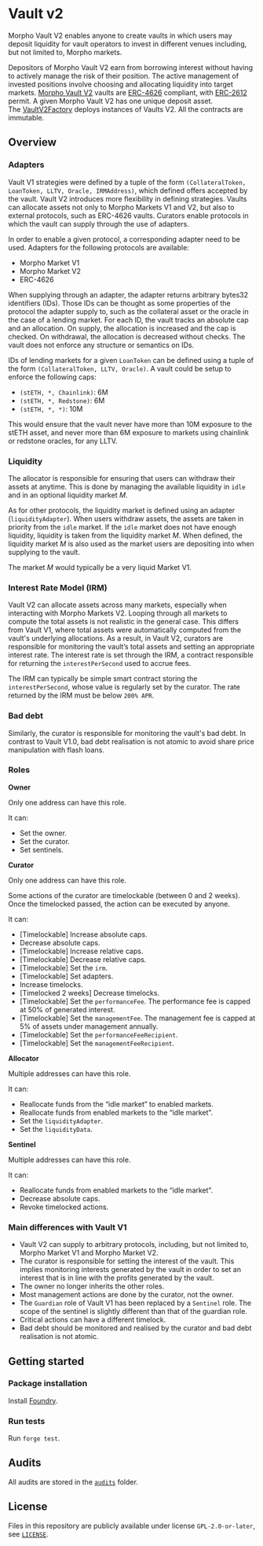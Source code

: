 # Vault v2

Morpho Vault V2 enables anyone to create vaults in which users may deposit liquidity for vault operators to invest in different venues including, but not limited to, Morpho markets.

Depositors of Morpho Vault V2 earn from borrowing interest without having to actively manage the risk of their position.
The active management of invested positions involve choosing and allocating liquidity into target markets.
[Morpho Vault V2](https://github.com/morpho-org/vaults-v2/blob/main/src/VaultV2.sol) vaults are [ERC-4626](https://eips.ethereum.org/EIPS/eip-4626) compliant, with [ERC-2612](https://eips.ethereum.org/EIPS/eip-2612) permit.
A given Morpho Vault V2 has one unique deposit asset.
The [VaultV2Factory](https://github.com/morpho-org/vaults-v2/blob/main/src/VaultV2Factory.sol) deploys instances of Vaults V2.
All the contracts are immutable.

## Overview

### Adapters

Vault V1 strategies were defined by a tuple of the form `(CollateralToken, LoanToken, LLTV, Oracle, IRMAddress)`,
which defined offers accepted by the vault.
Vault V2 introduces more flexibility in defining strategies.
Vaults can allocate assets not only to Morpho Markets V1 and V2,
but also to external protocols, such as ERC-4626 vaults.
Curators enable protocols in which the vault can supply through the use of adapters.

In order to enable a given protocol, a corresponding adapter need to be used.
Adapters for the following protocols are available:
- Morpho Market V1
- Morpho Market V2
- ERC-4626

When supplying through an adapter, the adapter returns arbitrary bytes32 identifiers (IDs).
Those IDs can be thought as some properties of the protocol the adapter supply to,
such as the collateral asset or the oracle in the case of a lending market.
For each ID, the vault tracks an absolute cap and an allocation.
On supply, the allocation is increased and the cap is checked.
On withdrawal, the allocation is decreased without checks.
The vault does not enforce any structure or semantics on IDs.

IDs of lending markets for a given `LoanToken` can be defined using a tuple of the form `(CollateralToken, LLTV, Oracle)`.
A vault could be setup to enforce the following caps:
- `(stETH, *, Chainlink)`: 6M
- `(stETH, *, Redstone)`: 6M
- `(stETH, *, *)`: 10M

This would ensure that the vault never have more than 10M exposure to the stETH asset,
and never more than 6M exposure to markets using chainlink or redstone oracles, for any LLTV.

### Liquidity

The allocator is responsible for ensuring that users can withdraw their assets at anytime.
This is done by managing the available liquidity in `idle` and in an optional liquidity market $M$.

As for other protocols, the liquidity market is defined using an adapter (`liquidityAdapter`).
When users withdraw assets, the assets are taken in priority from the `idle` market.
If the `idle` market does not have enough liquidity, liquidity is taken from the liquidity market $M$.
When defined, the liquidity market $M$ is also used as the market users are depositing into when supplying to the vault.

The market $M$ would typically be a very liquid Market V1.

### Interest Rate Model (IRM)

Vault V2 can allocate assets across many markets, especially when interacting with Morpho Markets V2.
Looping through all markets to compute the total assets is not realistic in the general case.
This differs from Vault V1, where total assets were automatically computed from the vault's underlying allocations.
As a result, in Vault V2, curators are responsible for monitoring the vault’s total assets and setting an appropriate interest rate.
The interest rate is set through the IRM, a contract responsible for returning the `interestPerSecond` used to accrue fees.

The IRM can typically be simple smart contract storing the `interestPerSecond`, whose value is regularly set by the curator.
The rate returned by the IRM must be below `200% APR`.

### Bad debt

Similarly, the curator is responsible for monitoring the vault's bad debt.
In contrast to Vault V1.0, bad debt realisation is not atomic to avoid share price manipulation with flash loans.

### Roles

**Owner**

Only one address can have this role.

It can:

- Set the owner.
- Set the curator.
- Set sentinels.

**Curator**

Only one address can have this role.

Some actions of the curator are timelockable (between 0 and 2 weeks). Once the timelocked passed, the action can be executed by anyone.

It can:

- [Timelockable] Increase absolute caps.
- Decrease absolute caps.
- [Timelockable] Increase relative caps.
- [Timelockable] Decrease relative caps.
- [Timelockable] Set the `irm`.
- [Timelockable] Set adapters.
- Increase timelocks.
- [Timelocked 2 weeks] Decrease timelocks.
- [Timelockable] Set the `performanceFee`.
  The performance fee is capped at 50% of generated interest.
- [Timelockable] Set the `managementFee`.
  The management fee is capped at 5% of assets under management annually.
- [Timelockable] Set the `performanceFeeRecipient`.
- [Timelockable] Set the `managementFeeRecipient`.

**Allocator**

Multiple addresses can have this role.

It can:

- Reallocate funds from the “idle market” to enabled markets.
- Reallocate funds from enabled markets to the “idle market”.
- Set the `liquidityAdapter`.
- Set the `liquidityData`.

**Sentinel**

Multiple addresses can have this role.

It can:

- Reallocate funds from enabled markets to the “idle market”.
- Decrease absolute caps.
- Revoke timelocked actions.

### Main differences with Vault V1

- Vault V2 can supply to arbitrary protocols, including, but not limited to, Morpho Market V1 and Morpho Market V2.
- The curator is responsible for setting the interest of the vault.
  This implies monitoring interests generated by the vault in order to set an interest that is in line with the profits generated by the vault.
- The owner no longer inherits the other roles.
- Most management actions are done by the curator, not the owner.
- The `Guardian` role of Vault V1 has been replaced by a `Sentinel` role.
  The scope of the sentinel is slightly different than that of the guardian role.
- Critical actions can have a different timelock.
- Bad debt should be monitored and realised by the curator and bad debt realisation is not atomic.

## Getting started

### Package installation

Install [Foundry](https://book.getfoundry.sh/getting-started/installation).

### Run tests

Run `forge test`.

## Audits

All audits are stored in the [`audits`](./audits) folder.

## License

Files in this repository are publicly available under license `GPL-2.0-or-later`, see [`LICENSE`](./LICENSE).
